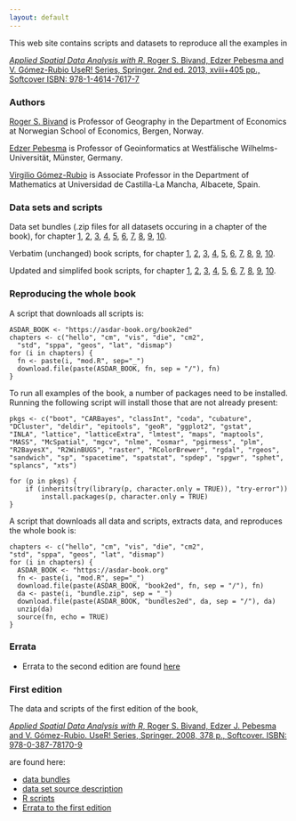 ```yaml
---
layout: default
---
```


This web site contains scripts and datasets to reproduce all the examples in 

[_Applied Spatial Data Analysis with R_.  Roger S. Bivand, Edzer
Pebesma and V. Gómez-Rubio UseR! Series, Springer.  2nd ed. 2013,
xviii+405 pp., Softcover ISBN: 978-1-4614-7617-7](http://www.springer.com/statistics/life+sciences%2C+medicine+%26+health/book/978-1-4614-7617-7)

### Authors

[Roger S. Bivand](https://www.nhh.no/en/employees/faculty/roger-bivand/) is Professor of Geography in the Department of Economics at Norwegian School of Economics, Bergen, Norway.

[Edzer Pebesma](https://www.uni-muenster.de/Geoinformatics/en/institute/staff/index.php/119/edzer_pebesma) is Professor of Geoinformatics at Westfälische Wilhelms-Universität, Münster, Germany.

[Virgilio Gómez-Rubio](https://becarioprecario.github.io/) is Associate Professor in the Department of Mathematics at Universidad de Castilla-La Mancha, Albacete, Spain.

### Data sets and scripts

Data set bundles (.zip files for all datasets occuring in a chapter of the book), for chapter
[1](/bundles2ed/hello_bundle.zip),
[2](/bundles2ed/cm_bundle.zip),
[3](/bundles2ed/vis_bundle.zip),
[4](/bundles2ed/die_bundle.zip),
[5](/bundles2ed/cm2_bundle.zip),
[6](/bundles2ed/std_bundle.zip),
[7](/bundles2ed/sppa_bundle.zip),
[8](/bundles2ed/geos_bundle.zip),
[9](/bundles2ed/lat_bundle.zip),
[10](/bundles2ed/dismap_bundle.zip).

Verbatim (unchanged) book scripts, for chapter
[1](/book2ed/hello.R),
[2](/book2ed/cm.R),
[3](/book2ed/vis.R),
[4](/book2ed/die.R),
[5](/book2ed/cm2.R),
[6](/book2ed/std.R),
[7](/book2ed/sppa.R),
[8](/book2ed/geos.R),
[9](/book2ed/lat.R),
[10](/book2ed/dismap.R).

Updated and simplifed book scripts, for chapter
[1](/book2ed/hello_mod.R),
[2](/book2ed/cm_mod.R),
[3](/book2ed/vis_mod.R),
[4](/book2ed/die_mod.R),
[5](/book2ed/cm2_mod.R),
[6](/book2ed/std_mod.R),
[7](/book2ed/sppa_mod.R),
[8](/book2ed/geos_mod.R),
[9](/book2ed/lat_mod.R),
[10](/book2ed/dismap_mod.R).

### Reproducing the whole book

A script that downloads all scripts is:
```
ASDAR_BOOK <- "https://asdar-book.org/book2ed"
chapters <- c("hello", "cm", "vis", "die", "cm2",
  "std", "sppa", "geos", "lat", "dismap")
for (i in chapters) {
  fn <- paste(i, "mod.R", sep="_")
  download.file(paste(ASDAR_BOOK, fn, sep = "/"), fn)
}
```

To run all examples of the book, a number of packages need to be installed. Running the following script will install those that are not already present:
```
pkgs <- c("boot", "CARBayes", "classInt", "coda", "cubature",
"DCluster", "deldir", "epitools", "geoR", "ggplot2", "gstat",
"INLA", "lattice", "latticeExtra", "lmtest", "maps", "maptools",
"MASS", "McSpatial", "mgcv", "nlme", "osmar", "pgirmess", "plm",
"R2BayesX", "R2WinBUGS", "raster", "RColorBrewer", "rgdal", "rgeos",
"sandwich", "sp", "spacetime", "spatstat", "spdep", "spgwr", "sphet",
"splancs", "xts")

for (p in pkgs) {
	if (inherits(try(library(p, character.only = TRUE)), "try-error"))
		install.packages(p, character.only = TRUE)
}
```

A script that downloads all data and scripts, extracts data, and reproduces the whole book is:
```
chapters <- c("hello", "cm", "vis", "die", "cm2",
"std", "sppa", "geos", "lat", "dismap")
for (i in chapters) {
  ASDAR_BOOK <- "https://asdar-book.org"
  fn <- paste(i, "mod.R", sep="_")
  download.file(paste(ASDAR_BOOK, "book2ed", fn, sep = "/"), fn)
  da <- paste(i, "bundle.zip", sep = "_")
  download.file(paste(ASDAR_BOOK, "bundles2ed", da, sep = "/"), da)
  unzip(da)
  source(fn, echo = TRUE)
}
```

### Errata

* Errata to the second edition are found [here](book2ed_errata.html)

### First edition

The data and scripts of the first edition of the book,

[_Applied Spatial Data Analysis with R_, Roger S. Bivand, Edzer J. Pebesma and V. Gómez-Rubio.  UseR! Series, Springer.  2008, 378 p., Softcover.  ISBN: 978-0-387-78170-9](https://www.springer.com/de/book/9780387781716#otherversion=9780387781709)

are found here:

* [data bundles](https://github.com/r-spatial/asdar-book.org/tree/master/docs/bundles/)
* [data set source description](https://github.com/r-spatial.org/asdar-book/tree/master/docs/datasets/)
* [R scripts](https://github.com/r-spatial/asdar-book.org/tree/master/docs/book/)
* [Errata to the first edition](book_errata.html)

